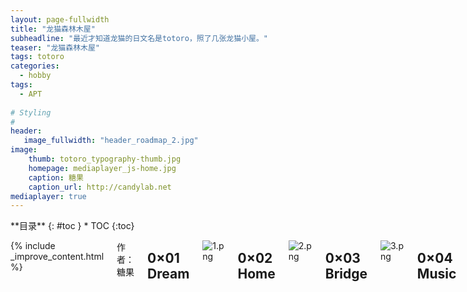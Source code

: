 ```yaml
---
layout: page-fullwidth
title: "龙猫森林木屋"
subheadline: "最近才知道龙猫的日文名是totoro，照了几张龙猫小屋。"
teaser: "龙猫森林木屋"
tags: totoro
categories:
  - hobby
tags:
  - APT
  
# Styling
#
header: 
   image_fullwidth: "header_roadmap_2.jpg"
image:          
    thumb: totoro_typography-thumb.jpg
    homepage: mediaplayer_js-home.jpg
    caption: 糖果
    caption_url: http://candylab.net
mediaplayer: true
---
```



<div class="row">
<div class="medium-4 medium-push-8 columns" markdown="1">
<div class="panel radius" markdown="1">
**目录**
{: #toc }
*  TOC
{:toc}
</div>
</div><!-- /.medium-4.columns -->


<div class="medium-8 medium-pull-4 columns" markdown="1">

{% include _improve_content.html %}



作者：糖果

## 0×01 Dream


![1.png](http://candylab.net/images/fun/totoro/totoro_dream.jpg)

## 0×02 Home

![2.png](http://candylab.net/images/fun/totoro/totoro_home.jpg)

## 0×03 Bridge


![3.png](http://candylab.net/images/fun/totoro/totoro_jump.jpg)

## 0×04 Music


![4.png](http://candylab.net/images/fun/totoro/totoro_sweet.jpg)

## 0×05 Totoro


![5.png](http://candylab.net/images/fun/totoro/totoro_umbrella.jpg)




</div><!-- /.medium-8.columns -->






